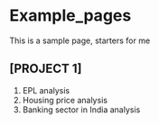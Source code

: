 # Example_pages
This is a sample page, starters for me
## [PROJECT 1]
1. EPL analysis
2. Housing price analysis
3. Banking sector in India analysis
